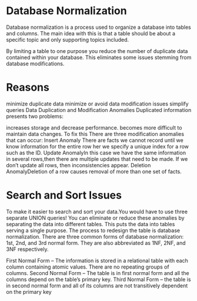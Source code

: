 # Database Normalization
Database normalization is a process used to organize a database into tables and columns. The main idea with this is that a table should be about a specific topic and only supporting topics included.

By limiting a table to one purpose you reduce the number of duplicate data contained within your database. This eliminates some issues stemming from database modifications.

# Reasons
minimize duplicate data
minimize or avoid data modification issues
simplify queries
Data Duplication and Modification Anomalies
Duplicated information presents two problems:

increases storage and decrease performance.
becomes more difficult to maintain data changes.
To fix this There are three modification anomalies that can occur: Insert Anomaly There are facts we cannot record until we know information for the entire row her we specify a unique index for a row such as the ID. Update AnomalyIn this case we have the same information in several rows,then there are multiple updates that need to be made. If we don’t update all rows, then inconsistencies appear. Deletion AnomalyDeletion of a row causes removal of more than one set of facts.

# Search and Sort Issues
To make it easier to search and sort your data.You would have to use three separate UNION queries! You can eliminate or reduce these anomalies by separating the data into different tables. This puts the data into tables serving a single purpose. The process to redesign the table is database normalization. There are three common forms of database normalization: 1st, 2nd, and 3rd normal form. They are also abbreviated as 1NF, 2NF, and 3NF respectively.

First Normal Form – The information is stored in a relational table with each column containing atomic values. There are no repeating groups of columns.
Second Normal Form – The table is in first normal form and all the columns depend on the table’s primary key.
Third Normal Form – the table is in second normal form and all of its columns are not transitively dependent on the primary key